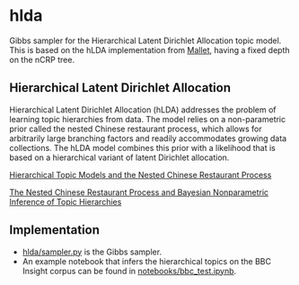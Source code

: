 # hlda
Gibbs sampler for the Hierarchical Latent Dirichlet Allocation topic model. This is based on the hLDA implementation from [Mallet](http://mallet.cs.umass.edu/topics.php), having a fixed depth on the nCRP tree.

Hierarchical Latent Dirichlet Allocation
----------------------------------------

Hierarchical Latent Dirichlet Allocation (hLDA) addresses the problem of learning topic hierarchies from data. The model relies on a non-parametric prior called the nested Chinese restaurant process, which allows for arbitrarily large branching factors and readily accommodates growing
data collections. The hLDA model combines this prior with a likelihood that is based on a hierarchical variant of latent Dirichlet allocation.

[Hierarchical Topic Models and the Nested Chinese Restaurant Process](http://www.cs.columbia.edu/~blei/papers/BleiGriffithsJordanTenenbaum2003.pdf)

[The Nested Chinese Restaurant Process and Bayesian Nonparametric Inference of Topic Hierarchies](http://cocosci.berkeley.edu/tom/papers/ncrp.pdf)

Implementation
--------------

- [hlda/sampler.py](hlda/sampler.py) is the Gibbs sampler.
- An example notebook that infers the hierarchical topics on the BBC Insight corpus can be found in [notebooks/bbc_test.ipynb](notebooks/bbc_test.ipynb).
